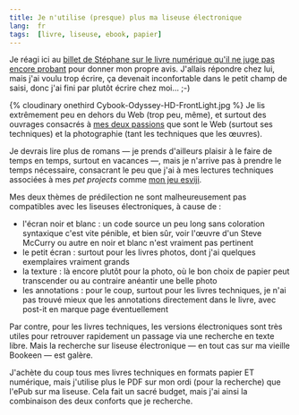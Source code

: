 ```yaml
---
title: Je n'utilise (presque) plus ma liseuse électronique
lang:  fr
tags:  [livre, liseuse, ebook, papier]
---
```


Je réagi ici au [billet de Stéphane sur le livre numérique qu'il ne juge pas encore probant](http://nota-bene.org/Livre-numerique-pas-encore-probant-pour-moi) pour donner mon propre avis. J'allais répondre chez lui, mais j'ai voulu trop écrire, ça devenait inconfortable dans le petit champ de saisi, donc j'ai fini par plutôt écrire chez moi… ;-)

{% cloudinary onethird Cybook-Odyssey-HD-FrontLight.jpg %}
Je lis extrêmement peu en dehors du Web (trop peu, même), et surtout des ouvrages consacrés à [mes deux passions](/a-propos.html) que sont le Web (surtout ses techniques) et la photographie (tant les techniques que les œuvres).

Je devrais lire plus de romans — je prends d'ailleurs plaisir à le faire de temps en temps, surtout en vacances —, mais je n'arrive pas à prendre le temps nécessaire, consacrant le peu que j'ai à mes lectures techniques associées à mes *pet projects* comme [mon jeu esviji](http://esviji.com/).

Mes deux thèmes de prédilection ne sont malheureusement pas compatibles avec les liseuses électroniques, à cause de :

- l'écran noir et blanc : un code source un peu long sans coloration syntaxique c'est vite pénible, et bien sûr, voir l'œuvre d'un Steve McCurry ou autre en noir et blanc n'est vraiment pas pertinent
- le petit écran : surtout pour les livres photos, dont j'ai quelques exemplaires vraiment grands
- la texture : là encore plutôt pour la photo, où le bon choix de papier peut transcender ou au contraire anéantir une belle photo
- les annotations : pour le coup, surtout pour les livres techniques, je n'ai pas trouvé mieux que les annotations directement dans le livre, avec post-it en marque page éventuellement

Par contre, pour les livres techniques, les versions électroniques sont très utiles pour retrouver rapidement un passage via une recherche en texte libre. Mais la recherche sur liseuse électronique — en tout cas sur ma vieille Bookeen — est galère.

J'achète du coup tous mes livres techniques en formats papier ET numérique, mais j'utilise plus le PDF sur mon ordi (pour la recherche) que l'ePub sur ma liseuse. Cela fait un sacré budget, mais j'ai ainsi la combinaison des deux conforts que je recherche.
